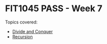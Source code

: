 # FIT1045 PASS - Week 7


Topics covered:

* [Divide and Conquer](#divide-and-conquer)
* [Recursion](#recursion)
